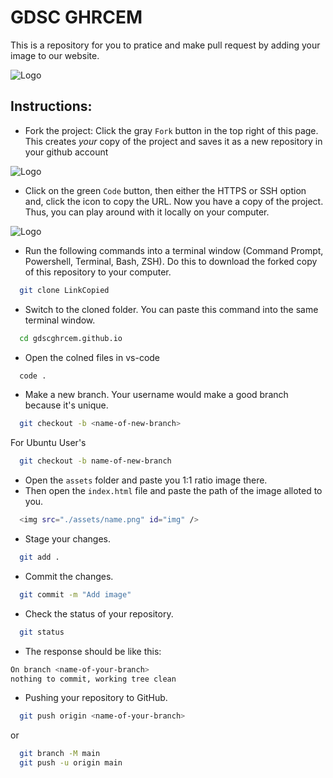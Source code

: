 
# GDSC GHRCEM 

This is a repository for you to pratice and make pull request by adding
your image to our website. 



![Logo](https://i.ibb.co/3zBx38L/webSnap.png)


## Instructions:
- Fork the project:
  Click the gray `Fork` button in the top right of this page. This creates _your_ copy of the project and saves it as a new repository in your github account

![Logo](https://i.ibb.co/pZhSb9Q/fork.png)
- Click on the green `Code` button, then either the HTTPS or SSH option and, click the icon to copy the URL. Now you have a copy of the project. Thus, you can play around with it locally on your computer.

![Logo](https://i.ibb.co/x7b2x2t/code-clone.png) 

- Run the following commands into a terminal window (Command Prompt, Powershell, Terminal, Bash, ZSH). Do this to download the forked copy of this repository to your computer.

```bash
  git clone LinkCopied
```

- Switch to the cloned folder. You can paste this command into the same terminal window.

```bash
  cd gdscghrcem.github.io
```
- Open the colned files in vs-code

```bash
  code .
```
- Make a new branch. Your username would make a good branch because it's unique.

```bash
  git checkout -b <name-of-new-branch>
```
For Ubuntu User's

```bash
  git checkout -b name-of-new-branch
```

- Open the `assets` folder and paste you 1:1 ratio image there.
- Then open the `index.html` file and paste the path of the image alloted to you. 
```bash
  <img src="./assets/name.png" id="img" />
```

- Stage your changes.

```bash
  git add .
```

- Commit the changes.

```bash
  git commit -m "Add image" 
```

- Check the status of your repository.

```bash
  git status
```

- The response should be like this:

```bash
On branch <name-of-your-branch>
nothing to commit, working tree clean
```

- Pushing your repository to GitHub.

```bash
  git push origin <name-of-your-branch>
```

or

```bash
  git branch -M main
  git push -u origin main
```
